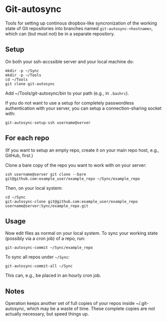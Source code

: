 # Git-autosync

Tools for setting up continous dropbox-like syncronization of the working state of Git repositories into branches named `git-autosync-<hostname>`,
which can (but must not) be in a separate repository.

## Setup

On both your ssh-accssible server and your local machine do:
```
mkdir -p ~/Sync
mkdir -p ~/Tools
cd ~/Tools
git clone git-autosync
```
Add ~/Tools/git-autosync/bin to your path (e.g., in `.bashrc`).

If you do not want to use a setup for completely passwordless authentication with your server, you can setup a connection-sharing socket with:
```
git-autosync-setup-ssh username@server
```

## For each repo 

(If you want to setup an empty repo, create it on your main repo host, e.g., GitHub, first.)

Clone a bare copy of the repo you want to work with on your server:
```
ssh username@server git clone --bare git@github.com:example_user/example_repo ~/Sync/example_repo
```
Then, on your local system:
```
cd ~/Sync
git-autosync-clone git@github.com:example_user/example_repo username@server:Sync/example_repo.git
```

## Usage

Now edit files as normal on your local system. To sync your working state (possibly via a cron job) of a repo, run:
```
git-autosync-commit ~/Sync/example_repo
```

To sync all repos under `~/Sync`:
```
git-autosync-commit-all ~/Sync
```
This can, e.g., be placed in an hourly cron job.

## Notes

Operation keeps another set of full copies of your repos inside ~/.git-autosync, which may be a waste of time.
These complete copies are not actually necessary, but speed things up. 




